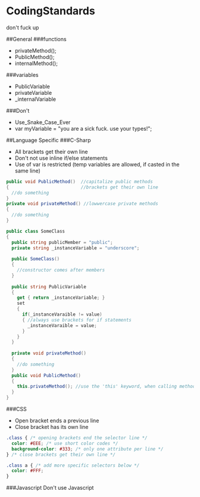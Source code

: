 # CodingStandards
don't fuck up

##General
###functions
+ privateMethod();
+ PublicMethod();
+ internalMethod();

###variables
+ PublicVariable
+ privateVariable
+ \_internalVariable


###Don't
- Use_Snake_Case_Ever
- var myVariable = "you are a sick fuck. use your types!";

##Language Specific
###C-Sharp
- All brackets get their own line
- Don't not use inline if/else statements
- Use of var is restricted (temp variables are allowed, if casted in the same line)

```csharp
public void PublicMethod()  //capitalize public methods
{                           //brackets get their own line
  //do something
}
private void privateMethod() //lowwercase private methods
{
  //do something
}

public class SomeClass
{
  public string publicMember = "public";
  private string _instanceVariable = "underscore";
  
  public SomeClass()
  {
    //constructor comes after members
  }
  
  public string PublicVariable
  {
    get { return _instanceVariable; }
    set 
    {
      if(_instanceVaraible != value)
      { //always use brackets for if statements
        _instanceVaraible = value;
      }
    }
  }
  
  private void privateMethod()
  { 
    //do something
  }
  public void PublicMethod()
  {
    this.privateMethod(); //use the 'this' keyword, when calling methods an instance object
  }
}
```

###CSS
- Open bracket ends a previous line
- Close bracket has its own line

```css
.class { /* opening brackets end the selector line */
  color: #EEE; /* use short color codes */
  background-color: #333; /* only one attribute per line */
} /* close brackets get their own line */

.class a { /* add more specific selectors below */
  color: #FFF; 
}
```
###Javascript
Don't use Javascript





